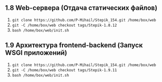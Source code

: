 ## 1.8 Web-сервера (Отдача статических файлов)

1. `git clone https://github.com/P-Mihail/Stepik_154.git /home/box/web`
2. `git -C /home/box/web checkout tags/Stepik-1.8.12`
3. `bash /home/box/web/init.sh`

## 1.9 Архитектура frontend-backend (Запуск WSGI приложений)

1. `git clone https://github.com/P-Mihail/Stepik_154.git /home/box/web`
2. `git -C /home/box/web checkout tags/Stepik-1.9.11`
3. `bash /home/box/web/init.sh`